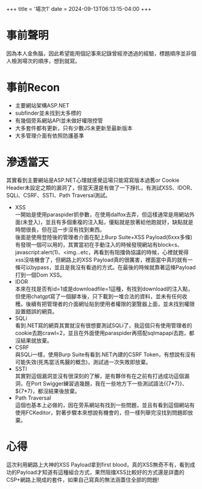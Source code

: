 +++
title = '場次1'
date = 2024-09-13T06:13:15-04:00
+++

# 事前聲明
因為本人金魚腦，因此希望能用個記事來記錄曾經滲透過的經驗，標題順序並非個人檢測場次的順序，想到就寫。
# 事前Recon
- 主要網站架構ASP.NET
- subfinder並未找到太多標的
- 有幾個旁系網站API並未做好權限控管
- 大多套件都有更新，只有少數JS未更新至最新版本
- 大多管理介面有依照防護基準
# 滲透當天
其實看到主要網站是ASP.NET心理就感覺這場只能寫寫版本過舊or Cookie Header未設定之類的漏洞了，但當天還是有做了一下掙扎，有測試XSS、IDOR、SQLi、CSRF、SSTI、Path Traversal測試。
- XSS  
一開始是使用paraspider抓參數，在使用dalfox去弄，但這樣通常是用網站外面(未登入)，並且有多個重複的注入點，優點就是放著給他跑就好，缺點就是時間很長，但在這一步沒有找到東西。  
後面是使用登陸後的管理者介面在配上Burp Suite+XSS Payload(6xxx多條)有發現一個可以用的，其實當初在手動注入的時候發現網站有block<s、javascript:alert(1)、<img...etc，再看到有阻擋偽協議的時候，心裡就覺得xss沒啥機會了，但網路上的XSS Payload真的很厲害，裡面當中真的就有一條可以bypass，並且是我沒有看過的方式。在最後的時候就靠著這條Payload打到一個Dom XSS。
- IDOR  
本來在找是否有id=1或是downloadfile=1這種，有找到download的注入點，但使用chatgpt寫了一個腳本後，只下載到一堆合法的資料，並未有任何收穫。後續有把管理者的介面網址貼到使用者權限的瀏覽器上面，並未找到權限設置錯誤的網頁。  
- SQLi  
看到.NET寫的網頁其實就沒有很想要測試SQLi了，我這個只有使用管理者的cookie去跑crawl=2，並且在外面使用paraspider再搭配sqlmapapi去跑，都沒結果就放棄。
- CSRF  
與SQLi一樣，使用Burp Suite有看到.NET內建的CSRF Token，有想說有沒有可能失效(死馬當活馬醫的概念)，測試過一次失敗即放棄。
- SSTI  
其實對這個漏洞並沒有很深刻的了解，是有夥伴有在之前有打過成功這個漏洞，在Port Swigger練習過幾題，我在一些地方下一些測試語法{{7\*7}}、${7\*7}，都沒結果後放棄。
- Path Traversal  
這個也基本上必做的，因在旁系網站有找到一些問題，並且有看到這個網站有使用FCKeditor，對著步驟本來想說有機會的，但一樣列舉完沒找到問題即放棄。

# 心得
這次利用網路上大神的XSS Payload拿到first blood，真的XSS無奇不有，看到成功的Payload才知道有這種組合方式，果然阻擋XSS比較好的方式還是詳盡的CSP+網路上現成的套件，如果自己寫真的無法涵蓋住全部的問題!
